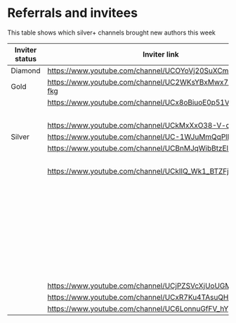 # Referrals and invitees

This table shows which silver+ channels brought new authors this week

| Inviter status | Inviter link | Channel ID | Link YT | Status |
| --- | --- | --- | --- | --- |
| Diamond | https://www.youtube.com/channel/UCOYoVj20SuXCmDuEuctgrbA | 26499 | https://www.youtube.com/channel/UC9XjvsJ0EYYJeBTqjdGyy9A | Silver |
| Gold | https://www.youtube.com/channel/UC2WKsYBxMwx7E7ENkND-fkg | 28429 | https://www.youtube.com/channel/UC7vbo38UwCX_JtKqNfpsxUQ | Rejected |
|  | https://www.youtube.com/channel/UCx8oBiuoE0p51VptpaUox8g | 31102 | https://www.youtube.com/channel/UCrtNG-tnp4sQiw4wiWl2K4A | Bronze |
|  |  |  | https://www.youtube.com/channel/UC3MVzBKAAoj3RCHoj9ZisHQ | Rejected |
|  | https://www.youtube.com/channel/UCkMxXxO38-V-dyqZkdWafPw | 26512 | https://www.youtube.com/channel/UCWGlsihFdrGslQsrdhBDK1Q | Gold |
| Silver | https://www.youtube.com/channel/UC-1WJuMmQqPllntQvnPUvsw | 34539 | https://www.youtube.com/channel/UCs6yrDYVxX_mTAVcSk8RH5Q | Bronze |
|  | https://www.youtube.com/channel/UCBnMJqWibBtzElsKQ9sGkIg | 27783 | https://www.youtube.com/channel/UCe8TgSEliA7Zd7bpREZK3pQ | Bronze |
|  |  |  | https://www.youtube.com/channel/UCGsQEdwigGr5eRxVNjWsunw | Bronze |
|  | https://www.youtube.com/channel/UCklIQ_Wk1_BTZFjOYdcs4MQ | 30580 | https://www.youtube.com/channel/UCsRfcWvGeOxwocqVYjwvHUQ | Rejected |
|  |  |  | https://www.youtube.com/channel/UCBLZ8xMq0FqckJPY99HQ66Q | Bronze |
|  |  |  | https://www.youtube.com/channel/UCNdBCtZvREDZ0iKR8aBWmOQ | Bronze |
|  |  |  | https://www.youtube.com/channel/UCc9bhjI6KVscPL3Q3TwhZsA | Bronze |
|  |  |  | https://www.youtube.com/channel/UCT3ncz4w5apNIi1G6s8gOfg | Rejected |
|  |  |  | https://www.youtube.com/channel/UCU2lW2AUjnNUzTLis5nJT5A | Rejected |
|  |  |  | https://www.youtube.com/channel/UCQrKlDmzFoEqpw5wgJufOvw | Rejected |
|  |  |  | https://www.youtube.com/channel/UCfPBFfoKWwoofGGMR8lDNMg | Bronze |
|  |  |  | https://www.youtube.com/channel/UCa0ta5Zm20UqbrSrY2Gp0XA | Rejected |
|  |  |  | https://www.youtube.com/channel/UCGfSNYDZJQNC2PYbzyXpiNA | Bronze |
|  | https://www.youtube.com/channel/UCjPZSVcXjUoUGMwa3Vp628w | 27832 | https://www.youtube.com/channel/UC7FuUkI29yE6ZlouElkmBzQ | Rejected |
|  | https://www.youtube.com/channel/UCxR7Ku4TAsuQHllw1HNzUsg | 38839 | https://www.youtube.com/channel/UCDfRmpeIexZBcGCJrmG35Yg | Rejected |
|  | https://www.youtube.com/channel/UC6LonnuGfFV_hYpP7890REg | 29833 | https://www.youtube.com/channel/UCQ9uk9c-iV7yFvDaFidBS6w | Silver |